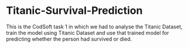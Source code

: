 # Titanic-Survival-Prediction
This is the CodSoft task 1 in which we had to analyse the Titanic Dataset, train the model using Titanic Dataset and use that trained model for predicting whether the person had survived or died.
